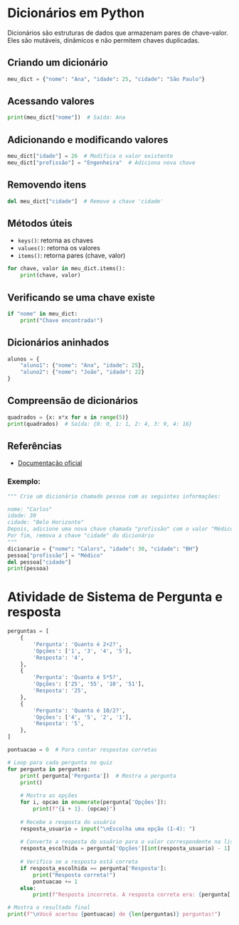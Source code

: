 # Dicionários em Python

Dicionários são estruturas de dados que armazenam pares de chave-valor. Eles são mutáveis, dinâmicos e não permitem chaves duplicadas.

## Criando um dicionário

```python
meu_dict = {"nome": "Ana", "idade": 25, "cidade": "São Paulo"}
```

## Acessando valores

```python
print(meu_dict["nome"])  # Saída: Ana
```

## Adicionando e modificando valores

```python
meu_dict["idade"] = 26  # Modifica o valor existente
meu_dict["profissão"] = "Engenheira"  # Adiciona nova chave
```

## Removendo itens

```python
del meu_dict["cidade"]  # Remove a chave 'cidade'
```

## Métodos úteis

- `keys()`: retorna as chaves
- `values()`: retorna os valores
- `items()`: retorna pares (chave, valor)

```python
for chave, valor in meu_dict.items():
    print(chave, valor)
```

## Verificando se uma chave existe

```python
if "nome" in meu_dict:
    print("Chave encontrada!")
```

## Dicionários aninhados

```python
alunos = {
    "aluno1": {"nome": "Ana", "idade": 25},
    "aluno2": {"nome": "João", "idade": 22}
}
```

## Compreensão de dicionários

```python
quadrados = {x: x*x for x in range(5)}
print(quadrados)  # Saída: {0: 0, 1: 1, 2: 4, 3: 9, 4: 16}
```

## Referências

- [Documentação oficial](https://docs.python.org/pt-br/3/tutorial/datastructures.html#dictionaries)

### Exemplo:
```python
""" Crie um dicionário chamado pessoa com as seguintes informações:

nome: "Carlos"
idade: 30
cidade: "Belo Horizonte"
Depois, adicione uma nova chave chamada "profissão" com o valor "Médico".
Por fim, remova a chave "cidade" do dicionário
"""
dicionario = {"nome": "Calors", "idade": 30, "cidade": "BH"}
pessoa["profissão"] = "Médico"
del pessoa["cidade"]
print(pessoa) 
```

# Atividade de Sistema de Pergunta e resposta
```python
perguntas = [
    {
        'Pergunta': 'Quanto é 2+2?',
        'Opções': ['1', '3', '4', '5'],
        'Resposta': '4',
    },
    {
        'Pergunta': 'Quanto é 5*5?',
        'Opções': ['25', '55', '10', '51'],
        'Resposta': '25',
    },
    {
        'Pergunta': 'Quanto é 10/2?',
        'Opções': ['4', '5', '2', '1'],
        'Resposta': '5',
    },
]

pontuacao = 0  # Para contar respostas corretas

# Loop para cada pergunta no quiz
for pergunta in perguntas:
    print( pergunta['Pergunta'])  # Mostra a pergunta
    print()
    
    # Mostra as opções
    for i, opcao in enumerate(pergunta['Opções']):
        print(f"{i + 1}. {opcao}")
    
    # Recebe a resposta do usuário
    resposta_usuario = input("\nEscolha uma opção (1-4): ")
    
    # Converte a resposta do usuário para o valor correspondente na lista
    resposta_escolhida = pergunta['Opções'][int(resposta_usuario) - 1]
    
    # Verifica se a resposta está correta
    if resposta_escolhida == pergunta['Resposta']:
        print("Resposta correta!")
        pontuacao += 1
    else:
        print(f"Resposta incorreta. A resposta correta era: {pergunta['Resposta']}")

# Mostra o resultado final
print(f"\nVocê acertou {pontuacao} de {len(perguntas)} perguntas!")
```